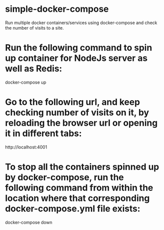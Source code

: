 # simple-docker-compose
Run multiple docker containers/services using docker-compose and check the number of visits to a site.

# Run the following command to spin up container for NodeJs server as well as Redis:
docker-compose up

# Go to the following url, and keep checking number of visits on it, by reloading the browser url or opening it in different tabs:
http://localhost:4001

# To stop all the containers spinned up by docker-compose, run the following command from within the location where that corresponding docker-compose.yml file exists:
docker-compose down
